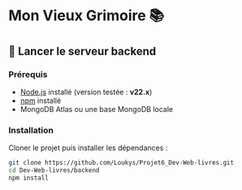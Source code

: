 # Mon Vieux Grimoire 📚

## 🚀 Lancer le serveur backend

### Prérequis
- [Node.js](https://nodejs.org/) installé (version testée : **v22.x**)
- [npm](https://www.npmjs.com/) installé
- MongoDB Atlas ou une base MongoDB locale

### Installation
Cloner le projet puis installer les dépendances :

```bash
git clone https://github.com/Loukys/Projet6_Dev-Web-livres.git
cd Dev-Web-livres/backend
npm install